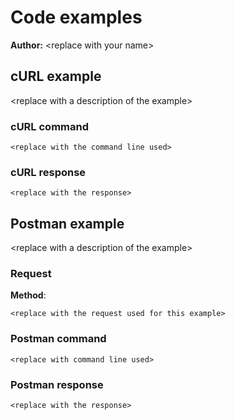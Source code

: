
# Code examples

**Author:** \<replace with your name\>

## cURL example

\<replace with a description of the example\>

### cURL command

```shell
<replace with the command line used>
```

### cURL response

```shell
<replace with the response>
```

## Postman example

\<replace with a description of the example\>

### Request

**Method**:

```shell
<replace with the request used for this example>
```

### Postman command

```shell
<replace with command line used>
```

### Postman response

```shell
<replace with the response>
```
